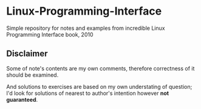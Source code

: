 # Linux-Programming-Interface

Simple repository for notes and examples from incredible Linux Programming Interface book, 2010

## Disclaimer

Some of note's contents are my own comments, therefore correctness of it should be examined.

And solutions to exercises are based on my own understating of question; I'd look for solutions of nearest to author's intention however **not guaranteed**.
